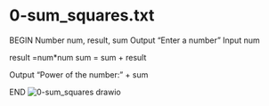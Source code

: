 # 0-sum_squares.txt
BEGIN
Number num, result, sum
Output “Enter a number”
Input num

result =num*num
sum = sum + result

Output “Power of the number:” + sum 

END
![0-sum_squares drawio](https://user-images.githubusercontent.com/46683276/154727842-bfd54cb5-d79e-4616-89f3-df3394771518.png)
